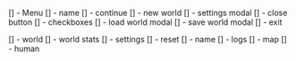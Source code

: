 
[] - Menu
[] - name
    [] - continue
    [] - new world
    [] - settings modal
        [] - close button
        [] - checkboxes
    [] - load world modal
    [] - save world modal
    [] - exit

[] - world
    [] - world stats
    [] - settings
        [] - reset
    [] - name
    [] - logs
    [] - map
    [] - human